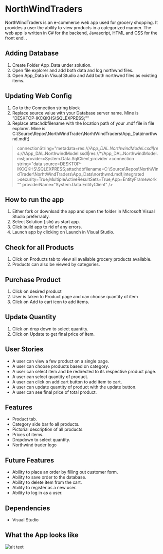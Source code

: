 # NorthWindTraders
NorthWindTraders is an e-commerce web app used for grocery shopping. It provides a user the ability to view products in a categorized manner. The web app is written in C# for the backend, Javascript, HTML and CSS for the front end.  .

## Adding Database
1. Create Folder App_Data under solution.
2. Open file explorer and add both data and log northwnd files.
3. Open App_Data in Visual Studio and Add both northwnd files as existing items.

## Updating Web Config
1. Go to the Connection string block 
2. Replace source value with your Database server name. Mine is "DESKTOP-IKCQKHS\SQLEXPRESS;""
3. Replace attachdbfilename with the location path of your .mdf file in file explorer. Mine is C:\Source\Repos\NorthWindTrader\NorhtWindTraders\App_Data\northwnd.mdf;)

> <add name="NWContext" >connectionString="metadata=res://*/App_DAL.NorthwindModel.csdl|res://*/App_DAL.NorthwindModel.ssdl|res://*/App_DAL.NorthwindModel.msl;provider=System.Data.SqlClient;provider >connection string=&quot;data source=DESKTOP-IKCQKHS\SQLEXPRESS;attachdbfilename=C:\Source\Repos\NorthWindTrader\NorhtWindTraders\App_Data\northwnd.mdf;integrated >security=True;MultipleActiveResultSets=True;App=EntityFramework&quot;" providerName="System.Data.EntityClient" />

## How to run the app
1. Either fork or download the app and open the folder in Microsoft Visual Studio preferrably.
2. Select Solution (.sln) as start app.
3. Click build app to rid of any errors.
4. Launch app by clicking on Launch in Visual Studio.

## Check for all Products
1. Click on Products tab to view all available grocery products available.
2. Products can also be viewed by categories.

## Purchase Product
1. Click on desired product
2. User is taken to Product page and can choose quantity of item
3. Click on Add to cart icon to add items.

## Update Quantity
1. Click on drop down to select quantity.
2. Click on Update to get final price of item.


## User Stories
- A user can view a few product on a single page.
- A user can choose products based on category.
- A user can select item and be redirected to its respective product page.
- A user can select quantity of product.
- A user can click on add cart button to add item to cart.
- A user can update quantity of product with the update button.
- A user can see final price of total product.

## Features
- Product tab.
- Category side bar fo all products.
- Pictorial description of all products.
- Prices of items.
- Dropdown to select quantity.
- Northwind trader logo

## Future Features
- Ability to place an order by filling out customer form.
- Ability to save order to the database.
- Ability to delete item from the cart.
- Ability to register as a new user.
- Ability to log in as a user.

## Dependencies
- Visual Studio

## What the App looks like
![alt text](https://github.com/YawTakyi/NorthWindTrader/blob/YawTakyi-Upload-Picture-11-4-2020/Northwind_Traders.jpg)

